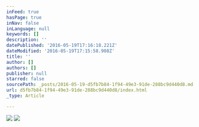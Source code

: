 ```yaml
---
inFeed: true
hasPage: true
inNav: false
inLanguage: null
keywords: []
description: ''
datePublished: '2016-05-19T17:16:18.221Z'
dateModified: '2016-05-19T17:15:58.908Z'
title: ''
author: []
authors: []
publisher: null
starred: false
sourcePath: _posts/2016-05-19-d5fb7b84-1f94-49e3-91de-288bc9d440d8.md
url: d5fb7b84-1f94-49e3-91de-288bc9d440d8/index.html
_type: Article

---
```

![](https://the-grid-user-content.s3-us-west-2.amazonaws.com/b5a7d36e-f973-4718-a8c3-140df88197b7.jpg)
![](https://the-grid-user-content.s3-us-west-2.amazonaws.com/91f037a5-d406-49c6-9655-c8089886829b.jpg)
